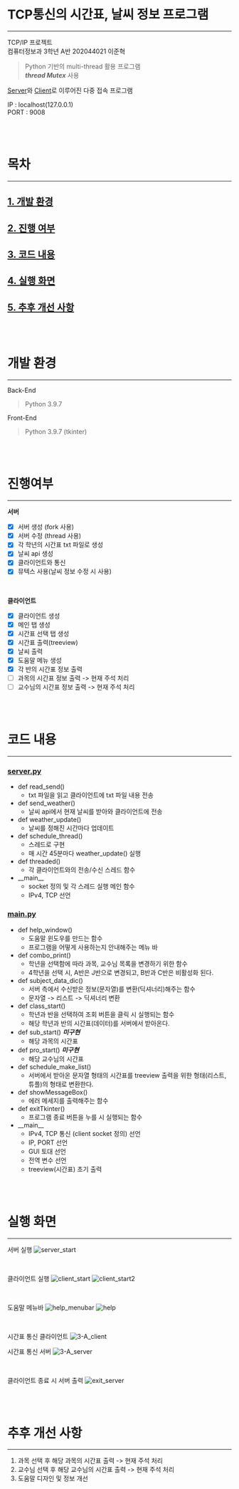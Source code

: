 # **TCP통신의 시간표, 날씨 정보 프로그램**
<hr>

TCP/IP 프로젝트  
컴퓨터정보과 3학년 A반 202044021 이준혁  

> Python 기반의 multi-thread 활용 프로그램  
> ___**thread Mutex**___ 사용

[Server](https://github.com/wnsgur9137/tcp_class_schedule/blob/master/server.py)와 [Client](https://github.com/wnsgur9137/tcp_class_schedule/blob/master/main.py)로 이루어진 다중 접속 프로그램

IP : localhost(127.0.0.1)  
PORT : 9008  

<br>
<br>

# **목차**
<hr>

## [1. 개발 환경](#개발-환경)  
## [2. 진행 여부](#진행-여부)  
## [3. 코드 내용](#코드-내용)  
## [4. 실행 화면](#실행-화면)
## [5. 추후 개선 사항](#추후-개선-사항)

<br>
<br>

# **개발 환경**
<hr>

Back-End
> Python 3.9.7

Front-End
> Python 3.9.7 (tkinter)

<br>
<br>

# **진행여부**
<hr>

**서버**
- [x] 서버 생성 (fork 사용)
- [x] 서버 수정 (thread 사용)
- [x] 각 학년의 시간표 txt 파일로 생성
- [x] 날씨 api 생성
- [x] 클라이언트와 통신
- [x] 뮤텍스 사용(날씨 정보 수정 시 사용)

<br>

**클라이언트**
- [x] 클라이언트 생성
- [x] 메인 탭 생성
- [x] 시간표 선택 탭 생성
- [x] 시간표 출력(treeview)
- [x] 날씨 출력
- [x] 도움말 메뉴 생성
- [x] 각 반의 시간표 정보 출력
- [ ] 과목의 시간표 정보 출력 -> 현재 주석 처리
- [ ] 교수님의 시간표 정보 출력 -> 현재 주석 처리

<br>
<br>

# **코드 내용**
<hr>

### [**server.py**](https://github.com/wnsgur9137/tcp_class_schedule/blob/master/server.py)  
 
- def read_send()
  - txt 파일을 읽고 클라이언트에 txt 파일 내용 전송
- def send_weather()
  - 날씨 api에서 현재 날씨를 받아와 클라이언트에 전송
- def weather_update()
  - 날씨를 정해진 시간마다 업데이트
- def schedule_thread()
  - 스레드로 구현 
  - 매 시간 45분마다 weather_update() 실행
- def threaded()
  - 각 클라이언트와의 전송/수신 스레드 함수
- \_\_main__
  - socket 정의 및 각 스레드 실행 메인 함수
  - IPv4, TCP 선언

### [**main.py**](https://github.com/wnsgur9137/tcp_class_schedule/blob/master/main.py)  
 
- def help_window()
  - 도움말 윈도우를 만드는 함수
  - 프로그램을 어떻게 사용하는지 안내해주는 메뉴 바
- def combo_print()
  - 학년을 선택함에 따라 과목, 교수님 목록을 변경하기 위한 함수
  - 4학년을 선택 시, A반은 J반으로 변경되고, B반과 C반은 비활성화 된다.
- def subject_data_dic()
  - 서버 측에서 수신받은 정보(문자열)를 변환(딕셔너리)해주는 함수
  - 문자열 -> 리스트 -> 딕셔너리 변환
- def class_start()
  - 학년과 반을 선택하여 조회 버튼을 클릭 시 실행되는 함수
  - 해당 학년과 반의 시간표(데이터)를 서버에서 받아온다.
- def sub_start() ***미구현*** 
  - 해당 과목의 시간표
- def pro_start() ***미구현***
  - 해당 교수님의 시간표
- def schedule_make_list()
  - 서버에서 받아온 문자열 형태의 시간표를 treeview 출력을 위한 형태(리스트, 튜플)의 형태로 변환한다.
- def showMessageBox()
  - 에러 메세지를 출력해주는 함수
- def exitTkinter()
  - 프로그램 종료 버튼을 누를 시 실행되는 함수
- \_\_main__
  - IPv4, TCP 통신 (client socket 정의) 선언
  - IP, PORT 선언
  - GUI 토대 선언
  - 전역 변수 선언
  - treeview(시간표) 초기 출력


<br>
<br>

# **실행 화면**
<hr>

서버 실행
![server_start](./readmeImage/server_start.png)

<br>

클라이언트 실행
![client_start](./readmeImage/client_start.png)
![client_start2](./readmeImage/client_start2.png)

<br>

도움말 메뉴바
![help_menubar](./readmeImage/help_menubar.png)
![help](./readmeImage/help.png)

<br>

시간표 통신 클라이언트
![3-A_client](./readmeImage/3-A.png)  

시간표 통신 서버
![3-A_server](./readmeImage/3-A_server.png)

<br>

클라이언트 종료 시 서버 출력
![exit_server](./readmeImage/exit_server.png)


<br>
<br>

# **추후 개선 사항**
<hr>

1. 과목 선택 후 해당 과목의 시간표 출력 -> 현재 주석 처리
2. 교수님 선택 후 해당 교수님의 시간표 출력 -> 현재 주석 처리
3. 도움말 디자인 및 정보 개선